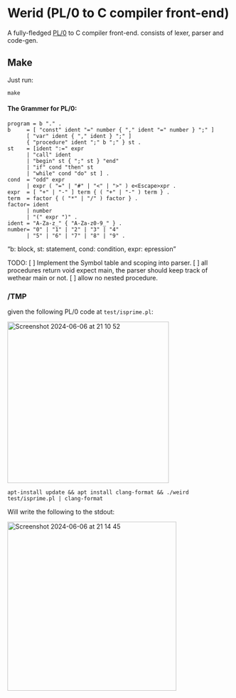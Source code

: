 # Werid (PL/0 to C compiler front-end)

A fully-fledged <a href="https://en.wikipedia.org/wiki/PL/0">PL/0</a> to C compiler front-end. 
consists of lexer, parser and code-gen.

## Make

Just run:
```
make
```

#### The Grammer for PL/0:

 ```CFG
 program = b "." .
 b     = [ "const" ident "=" number { "," ident "=" number } ";" ]
       [ "var" ident { "," ident } ";" ]
       { "procedure" ident ";" b ";" } st .
 st    = [ident ":=" expr
       | "call" ident
       | "begin" st { ";" st } "end"
       | "if" cond "then" st
       | "while" cond "do" st ] .
 cond  = "odd" expr
       | expr ( "=" | "#" | "<" | ">" ) e<Escape>xpr .
 expr  = [ "+" | "-" ] term { ( "+" | "-" ) term } .
 term  = factor { ( "*" | "/" ) factor } .
 factor= ident
       | number
       | "(" expr ")" .
 ident = "A-Za-z_" { "A-Za-z0-9_" } .
 number= "0" | "1" | "2" | "3" | "4" 
       | "5" | "6" | "7" | "8" | "9" .

```
<q>b: block, st: statement, cond: condition, expr: epression</q>

TODO:
 [ ] Implement the Symbol table and scoping into parser.
 [ ] all procedures return void expect main, the parser should
     keep track of wethear main or not.
 [ ] allow no nested procedure.

### /TMP

given the following PL/0 code at `test/isprime.pl`:

<img width="363" alt="Screenshot 2024-06-06 at 21 10 52" src="https://github.com/metflekx/weird/assets/106245122/c992dd89-716a-4949-8ae6-ee39232f8160">

```Shell
apt-install update && apt install clang-format && ./weird test/isprime.pl | clang-format
```

Will write the following to the stdout:

<img width="380" alt="Screenshot 2024-06-06 at 21 14 45" src="https://github.com/metflekx/weird/assets/106245122/18f041e6-60dc-41bb-a092-bca69f8ce795">
